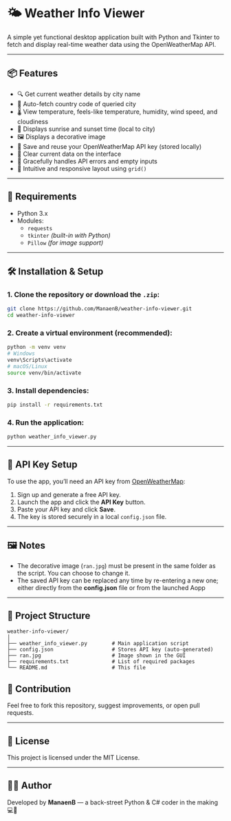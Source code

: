 # 🌤️ Weather Info Viewer

A simple yet functional desktop application built with Python and Tkinter to fetch and display real-time weather data using the OpenWeatherMap API.

---

## 📦 Features

- 🔍 Get current weather details by city name
- 📍 Auto-fetch country code of queried city
- 🌡️ View temperature, feels-like temperature, humidity, wind speed, and cloudiness
- 🌅 Displays sunrise and sunset time (local to city)
- 🖼️ Displays a decorative image
- 🔑 Save and reuse your OpenWeatherMap API key (stored locally)
- 🔁 Clear current data on the interface
- 🧪 Gracefully handles API errors and empty inputs
- 🧭 Intuitive and responsive layout using `grid()`

---

## 🧰 Requirements

- Python 3.x
- Modules:
  - `requests`
  - `tkinter` *(built-in with Python)*
  - `Pillow` *(for image support)*

---

## 🛠️ Installation & Setup

### 1. Clone the repository or download the `.zip`:

```bash
git clone https://github.com/ManaenB/weather-info-viewer.git
cd weather-info-viewer
````

### 2. Create a virtual environment (recommended):

```bash
python -m venv venv
# Windows
venv\Scripts\activate
# macOS/Linux
source venv/bin/activate
```

### 3. Install dependencies:

```bash
pip install -r requirements.txt
```

### 4. Run the application:

```bash
python weather_info_viewer.py
```

---

## 🔑 API Key Setup

To use the app, you’ll need an API key from [OpenWeatherMap](https://openweathermap.org/api):

1. Sign up and generate a free API key.
2. Launch the app and click the **API Key** button.
3. Paste your API key and click **Save**.
4. The key is stored securely in a local `config.json` file.

---

## 🖼️ Notes

* The decorative image (`ran.jpg`) must be present in the same folder as the script. You can choose to change it.
* The saved API key can be replaced any time by re-entering a new one; either directly from the **config.json** file or from the launched Aopp 

---

## 📁 Project Structure

```
weather-info-viewer/
│
├── weather_info_viewer.py        # Main application script
├── config.json                   # Stores API key (auto-generated)
├── ran.jpg                       # Image shown in the GUI
├── requirements.txt              # List of required packages
└── README.md                     # This file
```



## 🤝 Contribution

Feel free to fork this repository, suggest improvements, or open pull requests.

---

## 📜 License

This project is licensed under the MIT License.

---

## 🙋‍♂️ Author

Developed by **ManaenB** — a back-street Python & C# coder in the making 💻🚀

```
